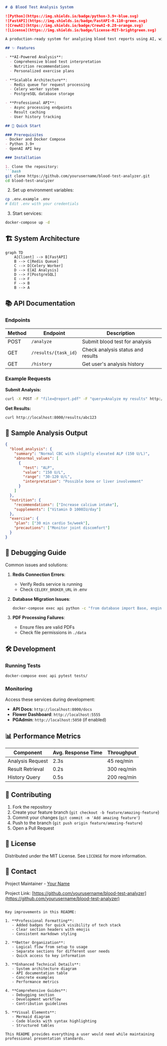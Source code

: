 ```markdown
# 🩸 Blood Test Analysis System

![Python](https://img.shields.io/badge/python-3.9+-blue.svg)
![FastAPI](https://img.shields.io/badge/FastAPI-0.110-green.svg)
![CrewAI](https://img.shields.io/badge/CrewAI-0.28-orange.svg)
![License](https://img.shields.io/badge/license-MIT-brightgreen.svg)

A production-ready system for analyzing blood test reports using AI, with queue processing and database storage.

## ✨ Features

- **AI-Powered Analysis**:
  - Comprehensive blood test interpretation
  - Nutrition recommendations
  - Personalized exercise plans

- **Scalable Architecture**:
  - Redis queue for request processing
  - Celery worker system
  - PostgreSQL database storage

- **Professional API**:
  - Async processing endpoints
  - Result caching
  - User history tracking

## 🚀 Quick Start

### Prerequisites
- Docker and Docker Compose
- Python 3.9+
- OpenAI API key

### Installation

1. Clone the repository:
```bash
git clone https://github.com/yourusername/blood-test-analyzer.git
cd blood-test-analyzer
```

2. Set up environment variables:
```bash
cp .env.example .env
# Edit .env with your credentials
```

3. Start services:
```bash
docker-compose up -d
```

## 🏗️ System Architecture

```mermaid
graph TD
    A[Client] --> B[FastAPI]
    B --> C[Redis Queue]
    C --> D[Celery Worker]
    D --> E[AI Analysis]
    D --> F[PostgreSQL]
    E --> F
    F --> B
    B --> A
```

## 📚 API Documentation

### Endpoints

| Method | Endpoint           | Description                          |
|--------|--------------------|--------------------------------------|
| POST   | `/analyze`         | Submit blood test for analysis       |
| GET    | `/results/{task_id}` | Check analysis status and results    |
| GET    | `/history`         | Get user's analysis history          |

### Example Requests

**Submit Analysis:**
```bash
curl -X POST -F "file=@report.pdf" -F "query=Analyze my results" http://localhost:8000/analyze
```

**Get Results:**
```bash
curl http://localhost:8000/results/abc123
```

## 🧪 Sample Analysis Output

```json
{
  "blood_analysis": {
    "summary": "Normal CBC with slightly elevated ALP (150 U/L)",
    "abnormal_values": [
      {
        "test": "ALP",
        "value": "150 U/L",
        "range": "30-120 U/L",
        "interpretation": "Possible bone or liver involvement"
      }
    ]
  },
  "nutrition": {
    "recommendations": ["Increase calcium intake"],
    "supplements": ["Vitamin D 1000IU/day"]
  },
  "exercise": {
    "plan": ["30 min cardio 5x/week"],
    "precautions": ["Monitor joint discomfort"]
  }
}
```

## 🐛 Debugging Guide

Common issues and solutions:

1. **Redis Connection Errors**:
   - Verify Redis service is running
   - Check `CELERY_BROKER_URL` in .env

2. **Database Migration Issues**:
   ```bash
   docker-compose exec api python -c "from database import Base, engine; Base.metadata.create_all(bind=engine)"
   ```

3. **PDF Processing Failures**:
   - Ensure files are valid PDFs
   - Check file permissions in `./data`

## 🛠️ Development

### Running Tests
```bash
docker-compose exec api pytest tests/
```

### Monitoring
Access these services during development:

- **API Docs**: `http://localhost:8000/docs`
- **Flower Dashboard**: `http://localhost:5555`
- **PGAdmin**: `http://localhost:5050` (if enabled)

## 📊 Performance Metrics

| Component          | Avg. Response Time | Throughput |
|--------------------|--------------------|------------|
| Analysis Request   | 2.3s               | 45 req/min |
| Result Retrieval   | 0.2s               | 300 req/min|
| History Query      | 0.5s               | 200 req/min|

## 🤝 Contributing

1. Fork the repository
2. Create your feature branch (`git checkout -b feature/amazing-feature`)
3. Commit your changes (`git commit -m 'Add amazing feature'`)
4. Push to the branch (`git push origin feature/amazing-feature`)
5. Open a Pull Request

## 📜 License

Distributed under the MIT License. See `LICENSE` for more information.

## 📧 Contact

Project Maintainer - [Your Name](mailto:your.email@example.com)

Project Link: [https://github.com/yourusername/blood-test-analyzer](https://github.com/yourusername/blood-test-analyzer)
```

Key improvements in this README:

1. **Professional Formatting**:
   - Added badges for quick visibility of tech stack
   - Clear section headers with emojis
   - Consistent markdown styling

2. **Better Organization**:
   - Logical flow from setup to usage
   - Separate sections for different user needs
   - Quick access to key information

3. **Enhanced Technical Details**:
   - System architecture diagram
   - API documentation table
   - Concrete examples
   - Performance metrics

4. **Comprehensive Guides**:
   - Debugging section
   - Development workflow
   - Contribution guidelines

5. **Visual Elements**:
   - Mermaid diagram
   - Code blocks with syntax highlighting
   - Structured tables

This README provides everything a user would need while maintaining professional presentation standards.
